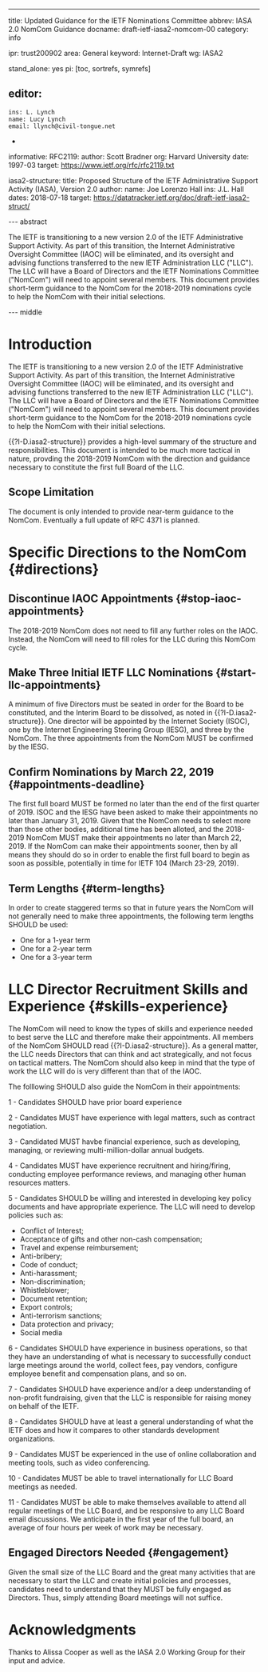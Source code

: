 ---

title: Updated Guidance for the IETF Nominations Committee 
abbrev: IASA 2.0 NomCom Guidance
docname: draft-ietf-iasa2-nomcom-00
category: info

ipr: trust200902
area: General
keyword: Internet-Draft
wg: IASA2

stand_alone: yes
pi: [toc, sortrefs, symrefs]

editor:
  -
    ins: L. Lynch
    name: Lucy Lynch
    email: llynch@civil-tongue.net
  -

informative:
  RFC2119:
  author: Scott Bradner
  org: Harvard University
  date: 1997-03
  target: https://www.ietf.org/rfc/rfc2119.txt

  iasa2-structure:
    title: Proposed Structure of the IETF Administrative Support Activity (IASA), Version 2.0
    author:
      name: Joe Lorenzo Hall
      ins: J.L. Hall
    dates: 2018-07-18
    target: https://datatracker.ietf.org/doc/draft-ietf-iasa2-struct/

--- abstract

The IETF is transitioning to a new version 2.0 of the IETF Administrative Support Activity. As part of this transition, the Internet Administrative Oversight Committee (IAOC) will be eliminated, and its oversight and advising functions transferred to the new IETF Administration LLC ("LLC"). The LLC will have a Board of Directors and the IETF Nominations Committee ("NomCom") will need to appoint several members. This document provides short-term guidance to the NomCom for the 2018-2019 nominations cycle to help the NomCom with their initial selections.

--- middle

# Introduction

The IETF is transitioning to a new version 2.0 of the IETF Administrative Support Activity. As part of this transition, the Internet Administrative Oversight Committee (IAOC) will be eliminated, and its oversight and advising functions transferred to the new IETF Administration LLC ("LLC"). The LLC will have a Board of Directors and the IETF Nominations Committee ("NomCom") will need to appoint several members. This document provides short-term guidance to the NomCom for the 2018-2019 nominations cycle to help the NomCom with their initial selections.

{{?I-D.iasa2-structure}} provides a high-level summary of the structure and responsibilities. This document is intended to be much more tactical in nature, provding the 2018-2019 NomCom with the direction and guidance necessary to constitute the first full Board of the LLC. 

## Scope Limitation

The document is only intended to provide near-term guidance to the NomCom. Eventually a full update of RFC 4371 is planned.

# Specific Directions to the NomCom {#directions}

## Discontinue IAOC Appointments {#stop-iaoc-appointments}

The 2018-2019 NomCom does not need to fill any further roles on the IAOC. Instead, the NomCom will need to fill roles for the LLC during this NomCom cycle.

## Make Three Initial IETF LLC Nominations {#start-llc-appointments}

A minimum of five Directors must be seated in order for the Board to be constituted, and the Interim Board to be dissolved, as noted in {{?I-D.iasa2-structure}}. One director will be appointed by the Internet Society (ISOC), one by the Internet Engineering Steering Group (IESG), and three by the NomCom. The three appointments from the NomCom MUST be confirmed by the IESG.

## Confirm Nominations by March 22, 2019 {#appointments-deadline}

The first full board MUST be formed no later than the end of the first quarter of 2019. ISOC and the IESG have been asked to make their appointments no later than January 31, 2019. Given that the NomCom needs to select more than those other bodies, additional time has been alloted, and the 2018-2019 NomCom MUST make their appointments no later than March 22, 2019. If the NomCom can make their appointments sooner, then by all means they should do so in order to enable the first full board to begin as soon as possible, potentially in time for IETF 104 (March 23-29, 2019).

## Term Lengths {#term-lengths}

In order to create staggered terms so that in future years the NomCom will not generally need to make three appointments, the following term lengths SHOULD be used:

* One for a 1-year term
* One for a 2-year term
* One for a 3-year term

# LLC Director Recruitment Skills and Experience {#skills-experience}

The NomCom will need to know the types of skills and experience needed to best serve the LLC and therefore make their appointments. All members of the NomCom SHOULD read {{?I-D.iasa2-structure}}. As a general matter, the LLC needs Directors that can think and act strategically, and not focus on tactical matters. The NomCom should also keep in mind that the type of work the LLC will do is very different than that of the IAOC. 

The folllowing SHOULD also guide the NomCom in their appointments:

1 - Candidates SHOULD have prior board experience

2 - Candidates MUST have experience with legal matters, such as contract negotiation. 

3 - Candidated MUST havbe financial experience, such as developing, managing, or reviewing multi-million-dollar annual budgets.

4 - Candidates MUST have experience recruitnent and hiring/firing, conducting employee performance reviews, and managing other human resources matters.

5 - Candidates SHOULD be willing and interested in developing key policy documents and have appropriate experience. The LLC will need to develop policies such as: 
* Conflict of Interest;
* Acceptance of gifts and other non-cash compensation;
* Travel and expense reimbursement;
* Anti-bribery;
* Code of conduct;
* Anti-harassment;
* Non-discrimination;
* Whistleblower;
* Document retention;
* Export controls;
* Anti-terrorism sanctions;
* Data protection and privacy;
* Social media

6 - Candidates SHOULD have experience in business operations, so that they have an understanding of what is necessary to successfully conduct large meetings around the world, collect fees, pay vendors, configure employee benefit and compensation plans, and so on.

7 - Candidates SHOULD have experience and/or a deep understanding of non-profit fundraising, given that the LLC is responsible for raising money on behalf of the IETF.

8 - Candidates SHOULD have at least a general understanding of what the IETF does and how it compares to other standards development organizations.

9 - Candidates MUST be experienced in the use of online collaboration and meeting tools, such as video conferencing.

10 - Candidates MUST be able to travel internationally for LLC Board meetings as needed.

11 - Candidates MUST be able to make themselves available to attend all regular meetings of the LLC Board, and be responsive to any LLC Board email discussions. We anticipate in the first year of the full board, an average of four hours per week of work may be necessary.

## Engaged Directors Needed {#engagement}

Given the small size of the LLC Board and the great many activities that are necessary to start the LLC and create initial policies and processes, candidates need to understand that they MUST be fully engaged as Directors. Thus, simply attending Board meetings will not suffice.


# Acknowledgments

Thanks to Alissa Cooper as well as the IASA 2.0 Working Group for their input and advice.
